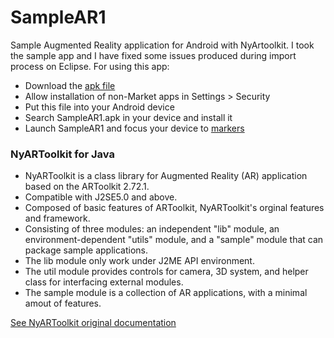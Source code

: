 # SampleAR1
Sample Augmented Reality application for Android with NyArtoolkit.
I took the sample app and I have fixed some issues produced during import process on Eclipse.
For using this app:
* Download the [apk file](https://github.com/Jamargle/SampleAR1/blob/master/NyARToolkit_Android_v3.0.0-1os2.1/bin/SampleAR1.apk)
* Allow installation of non-Market apps in Settings > Security
* Put this file into your Android device
* Search SampleAR1.apk in your device and install it
* Launch SampleAR1 and focus your device to [markers](https://github.com/Jamargle/SampleAR1/blob/master/NyARToolkit_Android_v3.0.0-1os2.1/res/raw/multi.pdf)

### NyARToolkit for Java

* NyARToolkit is a class library for Augmented Reality (AR) application based on the ARToolkit 2.72.1.
* Compatible with J2SE5.0 and above.
* Composed of basic features of ARToolkit, NyARToolkit's orginal features and framework.
* Consisting of three modules: an independent "lib" module, an environment-dependent "utils" module, and a "sample" module that can package sample applications.
* The lib module only work under J2ME API environment.
* The util module provides controls for camera, 3D system, and helper class for interfacing external modules.
* The sample module is a collection of AR applications, with a minimal amout of features.


[See NyARToolkit original documentation](https://github.com/nyatla/NyARToolkit/blob/master/README.EN.md)
